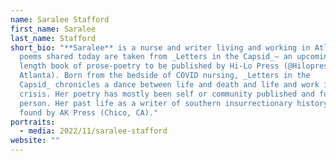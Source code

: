 ```yaml
---
name: Saralee Stafford
first_name: Saralee
last_name: Stafford
short_bio: "**Saralee** is a nurse and writer living and working in Atlanta. The
  poems shared today are taken from _Letters in the Capsid_— an upcoming full
  length book of prose-poetry to be published by Hi-Lo Press (@Hilopress /
  Atlanta). Born from the bedside of COVID nursing, _Letters in the
  Capsid_ chronicles a dance between life and death and life and work in a
  crisis. Her poetry has mostly been self or community published and found in
  person. Her past life as a writer of southern insurrectionary history can be
  found by AK Press (Chico, CA)."
portraits:
  - media: 2022/11/saralee-stafford
website: ""
---
```

